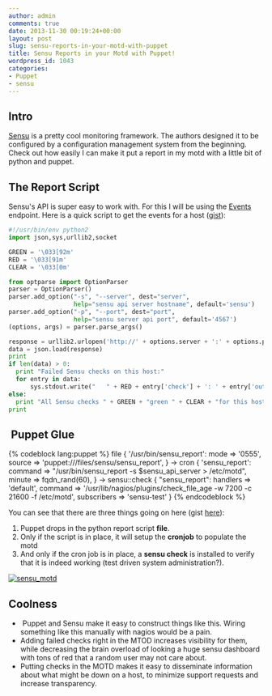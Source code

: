 ```yaml
---
author: admin
comments: true
date: 2013-11-30 00:19:24+00:00
layout: post
slug: sensu-reports-in-your-motd-with-puppet
title: Sensu Reports in your Motd with Puppet!
wordpress_id: 1043
categories:
- Puppet
- sensu
---
```


## Intro


[Sensu](http://sensuapp.org/) is a pretty cool monitoring framework. The authors designed it to be configured by a configuration management system from the beginning. Check out how easily I can make it put a report in my motd with a little bit of python and puppet.


## The Report Script


Sensu's API is super easy to work with. For this I will be using the [Events](http://sensuapp.org/docs/0.12/api-events) endpoint. Here is a quick script to get the events for a host ([gist](https://gist.github.com/solarkennedy/7713642)):

``` python
#!/usr/bin/env python2
import json,sys,urllib2,socket

GREEN = '\033[92m'
RED = '\033[91m'
CLEAR = '\033[0m'

from optparse import OptionParser
parser = OptionParser()
parser.add_option("-s", "--server", dest="server",
                  help="sensu api server hostname", default='sensu')
parser.add_option("-p", "--port", dest="port",
                  help="sensu server api port", default='4567')
(options, args) = parser.parse_args()

response = urllib2.urlopen('http://' + options.server + ':' + options.port + '/events/' + socket.getfqdn())
data = json.load(response)
print
if len(data) > 0:
  print "Failed Sensu checks on this host:"
  for entry in data:
      sys.stdout.write("   " + RED + entry['check'] + ': ' + entry['output'] + CLEAR )
else: 
  print "All Sensu checks " + GREEN + "green " + CLEAR + "for this host."
print
```



##  Puppet Glue

{% codeblock lang:puppet %}
file { '/usr/bin/sensu_report':
  mode   => '0555',
  source => 'puppet:///files/sensu/sensu_report',
} ->
cron { 'sensu_report':
  command => "/usr/bin/sensu_report -s $sensu_api_server > /etc/motd",
  minute  => fqdn_rand(60),
} ->
sensu::check { "sensu_report":
  handlers    => 'default',
  command     => '/usr/lib/nagios/plugins/check_file_age -w 7200 -c 21600 -f /etc/motd',
  subscribers => 'sensu-test'
}
{% endcodeblock %}

You can see that there are three things going on here (gist [here](https://gist.github.com/solarkennedy/7713642)):

  1. Puppet drops in the python report script **file**.
  2. Only if the script is in place, it will setup the **cronjob** to populate the motd
  3. And only if the cron job is in place, a **sensu check** is installed to verify that it is indeed working (test driven system administration?).

[![sensu_motd](/uploads/sensu_motd.png)](/uploads/sensu_motd.png)


## Coolness
	
  *  Puppet and Sensu make it easy to construct things like this. Wiring something like this manually with nagios would be a pain.
  * Adding failed checks right in the MTOD increases visibility for them, while decreasing the brain overload of looking a huge sensu dashboard with tons of red that a random user may not care about.
  * Putting checks in the MOTD makes it easy to disseminate information about what might be down on a host, to minimize support requests and increase transparency.
